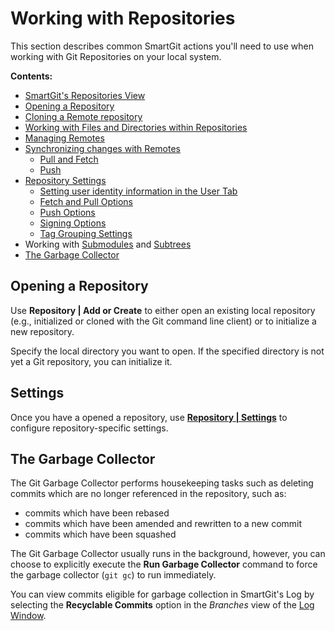 # Working with Repositories

This section describes common SmartGit actions you'll need to use when working with Git Repositories on your local system.

**Contents:**

- [SmartGit's Repositories View](../Repositories-View.md)
- [Opening a Repository](#opening-a-repository)
- [Cloning a Remote repository](Clone.md)
- [Working with Files and Directories within Repositories](Repositories-Directories-and-Files.md)
- [Managing Remotes](Managing-Remotes.md)
- [Synchronizing changes with Remotes](Synchronizing-with-Remote-Repositories.md)
    - [Pull and Fetch](Synchronizing-with-Remote-Repositories.md#pull)
    - [Push](Synchronizing-with-Remote-Repositories.md#push)
- [Repository Settings](Repository-Settings.md)
    - [Setting user identity information in the User Tab](Repository-Settings.md#user-tab)
    - [Fetch and Pull Options](Repository-Settings.md#fetch-and-pull-tab)
    - [Push Options](Repository-Settings.md#push)
    - [Signing Options](Repository-Settings.md#signing-tab)
    - [Tag Grouping Settings](Repository-Settings.md#tag-grouping)
- Working with [Submodules](Submodules.md) and [Subtrees](Subtrees.md)
- [The Garbage Collector](#the-garbage-collector)

## Opening a Repository

Use **Repository \| Add or Create** to either open an existing local repository (e.g., initialized or cloned with the Git command line client) or to initialize a new repository.

Specify the local directory you want to open. If the specified directory is not yet a Git repository, you can initialize it.

## Settings

Once you have a opened a repository, use [**Repository \| Settings**](Repository-Settings.md) to configure repository-specific settings.

## The Garbage Collector

The Git Garbage Collector performs housekeeping tasks such as deleting commits which are no longer referenced in the repository, such as:

- commits which have been rebased
- commits which have been amended and rewritten to a new commit
- commits which have been squashed

The Git Garbage Collector usually runs in the background, however, you can choose to explicitly execute the **Run Garbage Collector** command to force the garbage collector (`git gc`) to run immediately.

You can view commits eligible for garbage collection in SmartGit's Log by selecting the **Recyclable Commits** option in the *Branches* view of the [Log Window](../Log-Window.md).
